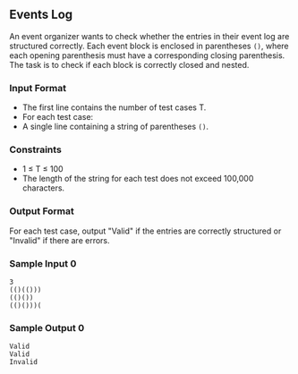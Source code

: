 ## Events Log

An event organizer wants to check whether the entries in their event log are structured correctly. Each event block is enclosed in parentheses `()`, where each opening parenthesis must have a corresponding closing parenthesis. The task is to check if each block is correctly closed and nested.

### Input Format

- The first line contains the number of test cases T.
- For each test case:
- A single line containing a string of parentheses `()`.

### Constraints

- 1 ≤ T ≤ 100
- The length of the string for each test does not exceed 100,000 characters.

### Output Format

For each test case, output "Valid" if the entries are correctly structured or "Invalid" if there are errors.

### Sample Input 0

```
3 
(()(())) 
(()()) 
(()()))( 
```

### Sample Output 0

```
Valid 
Valid 
Invalid 
```
